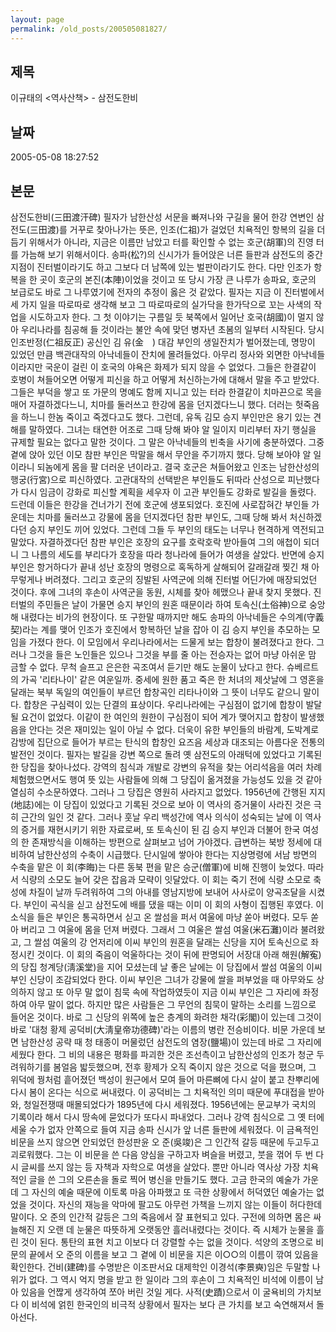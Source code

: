 ```yaml
---
layout: page
permalink: /old_posts/200505081827/
---
```


## 제목
이규태의 &lt;역사산책&gt; - 삼전도한비

## 날짜
2005-05-08 18:27:52

## 본문
삼전도한비(三田渡汗碑) 필자가 남한산성 서문을 빠져나와 구길을 물어 한강 연변인 삼전도(三田渡)를 거꾸로 찾아나가는 뜻은, 인조(仁祖)가 걸었던 치욕적인 항복의 길을 더듬기 위해서가 아니라, 지금은 이름만 남았고 터를 확인할 수 없는 호군(胡軍)의 진영 터를 가늠해 보기 위해서이다. 송파(松?)의 신시가가 들어앉은 너른 들판과 삼전도의 중간 지점이 진터벌이라기도 하고 그보다 더 남쪽에 있는 벌판이라기도 한다. 다만 인조가 항복을 한 곳이 호군의 본진(本陣)이었을 것이고 또 당시 가장 큰 나루가 송파요, 호군의 보급로도 바로 그 나루였기에 전자의 추정이 옳은 것 같았다. 필자는 지금 이 진터벌에서 세 가지 일을 따로따로 생각해 보고 그 따로따로의 실가닥을 한가닥으로 꼬는 사색의 작업을 시도하고자 한다. 그 첫 이야기는 구름일 듯 북쪽에서 일어난 호국(胡國)이 멀지 않아 우리나라를 침공해 들 것이라는 불안 속에 맞던 병자년 초봄의 일부터 시작된다. 당시 인조반정(仁祖反正) 공신인 김 유(金　) 대감 부인의 생일잔치가 벌어졌는데, 명망이 있었던 만큼 백관대작의 아낙네들이 잔치에 몰려들었다. 아무리 정사와 외면한 아낙네들이라지만 국운이 걸린 이 호국의 야욕은 화제가 되지 않을 수 없었다. 그들은 한결같이 호병이 쳐들어오면 어떻게 피신을 하고 어떻게 처신하는가에 대해서 말을 주고 받았다. 그들은 부덕을 쌓고 또 가문의 명예도 함께 지니고 있는 터라 한결같이 치마끈으로 목을 매어 자결하겠다느니, 치마를 둘러쓰고 한강에 몸을 던지겠다느니 했다. 더러는 헛죽음을 하느니 한놈 죽이고 죽겠다고도 했다. 그런데, 유독 김모 승지 부인만은 용기 있는 견해를 말하였다. 그녀는 태연한 어조로 그때 당해 봐야 알 일이지 미리부터 자기 행실을 규제할 필요는 없다고 말한 것이다. 그 말은 아낙네들의 빈축을 사기에 충분하였다. 그중 곁에 앉아 있던 이모 참판 부인은 막말을 해서 무안을 주기까지 했다. 당해 보아야 알 일이라니 되놈에게 몸을 팔 더러운 년이라고. 결국 호군은 쳐들어왔고 인조는 남한산성의 행궁(行宮)으로 피신하였다. 고관대작의 선택받은 부인들도 뒤따라 산성으로 피난했다가 다시 임금이 강화로 피신할 계획을 세우자 이 고관 부인들도 강화로 발길을 돌렸다. 드런데 이들은 한강을 건너가기 전에 호군에 생포되었다. 호진에 사로잡혀간 부인들 가운데는 치마를 둘러쓰고 강물에 몸을 던지겠다던 참판 부인도, 그때 당해 봐서 처신하겠다던 승지 부인도 끼어 있었다. 그런데 그들 두 부인의 태도는 너무나 현격하게 역전되고 말았다. 자결하겠다던 참판 부인은 호장의 요구를 호락호락 받아들여 그의 애첩이 되더니 그 나름의 세도를 부리다가 호장을 따라 청나라에 들어가 여생을 살았다. 반면에 승지 부인은 항거하다가 끝내 성난 호장의 명령으로 혹독하게 살해되어 갈래갈래 찢긴 채 아무렇게나 버려졌다. 그리고 호군의 징발된 사역군에 의해 진터벌 어딘가에 매장되었던 것이다. 후에 그녀의 후손이 사역군을 동원, 시체를 찾아 헤맸으나 끝내 찾지 못했다. 진터벌의 주민들은 날이 가물면 승지 부인의 원혼 때문이라 하여 토속신(土俗神)으로 숭앙해 내렸다는 비가의 현장이다. 또 구한말 때까지만 해도 송파의 아낙네들은 수의계(守義契)라는 계를 맺어 인조가 호진에서 항복하던 날을 잡아 이 김 승지 부인을 추모하는 모임을 가졌다 한다. 이 모임에서 우리나라에서는 드물게 보는 합창이 불려졌다고 한다. 그러나 그것을 들은 노인들은 있으나 그것을 부를 줄 아는 전승자는 없어 마냥 아쉬운 맘 금할 수 없다. 무척 슬프고 은은한 곡조여서 듣기만 해도 눈물이 났다고 한다. 슈베르트의 가곡 '리타나이' 같은 여운일까. 중세에 원한 품고 죽은 한 처녀의 제삿날에 그 영혼을 달래는 북부 독일의 여인들이 부르던 합창곡인 리타나이와 그 뜻이 너무도 같으니 말이다. 합창은 구심력이 있는 단결의 표상이다. 우리나라에는 구심점이 없기에 합창이 발달될 요건이 없었다. 이같이 한 여인의 원한이 구심점이 되어 계가 맺어지고 합창이 발생했음을 안다는 것은 재미있는 일이 아닐 수 없다. 더욱이 유한 부인들의 바람계, 도박계로 감방에 집단으로 들어가 부르는 탄식의 합창인 요즈음 세상과 대조되는 아름다운 전통의 발전인 것이다. 필자는 발길을 강변 쪽으로 돌려 옛 삼전도의 아래턱에 있었다고 기록된 한 당집을 찾아나섰다. 강역의 침식과 개발로 강변의 유적을 찾는 어리석음을 여러 차례 체험했으면서도 행여 뜻 있는 사람들에 의해 그 당집이 옮겨졌을 가능성도 있을 것 같아 열심히 수소문하였다. 그러나 그 당집은 영원히 사라지고 없었다. 1956년에 간행된 지지(地誌)에는 이 당집이 있었다고 기록된 것으로 보아 이 역사의 증거물이 사라진 것은 극히 근간의 일인 것 같다. 그러나 훗날 우리 백성간에 역사 의식이 성숙되는 날에 이 역사의 증거를 재현시키기 위한 자료로써, 또 토속신이 된 김 승지 부인과 더불어 한국 여성의 한 존재방식을 이해하는 방편으로 살펴보고 넘어 가야겠다. 급변하는 북방 정세에 대비하여 남한산성의 수축이 시급했다. 단시일에 쌓아야 한다는 지상명령에 서남 방면의 수축을 맡은 이 회(李晦)는 다른 동북 편을 맡은 승군(僧軍)에 비해 진행이 늦었다. 따라서 식량의 소모도 늘어 갖은 잡음과 모략이 잇달았다. 이 회는 죽기 전에 식량 소모로 축성에 차질이 날까 두려워하여 그의 아내를 영남지방에 보내어 사사로이 양곡조달을 시켰다. 부인이 곡식을 싣고 삼전도에 배를 댔을 때는 이미 이 회의 사형이 집행된 후였다. 이 소식을 들은 부인은 통곡하면서 싣고 온 쌀섬을 퍼서 여울에 마냥 쏟아 버렸다. 모두 쏟아 버리고 그 여울에 몸을 던져 버렸다. 그래서 그 여울은 쌀섬 여울(米石灘)이라 불려왔고, 그 쌀섬 여울의 강 언저리에 이씨 부인의 원혼을 달래는 신당을 지어 토속신으로 좌정시킨 것이다. 이 회의 죽음이 억울하다는 것이 뒤에 판명되어 서장대 아래 해원(解寃)의 당집 청계당(淸溪堂)을 지어 모셨는데 날 좋은 날에는 이 당집에서 쌀섬 여울의 이씨 부인 신당이 조감되었다 한다. 이씨 부인은 그녀가 강물에 쌀을 퍼부었을 때 아무와도 상의하지 않고 또 아무 말 없이 침묵 속에 작업하였듯이 지금 이씨 부인은 그 자리에 좌정하여 아무 말이 없다. 하지만 많은 사람들은 그 무언의 침묵이 말하는 소리를 느낌으로 들어온 것이다. 바로 그 신당의 위쪽에 높은 층계의 화려한 채각(彩閣)이 있는데 그것이 바로 '대청 황제 공덕비(大淸皇帝功德碑)'라는 이름의 병란 전승비이다. 비문 가운데 보면 남한산성 공략 때 청 태종이 머물렀던 삼전도의 염장(鹽場)이 있는데 바로 그 자리에 세웠다 한다. 그 비의 내용은 평화를 파괴한 것은 조선측이고 남한산성의 인조가 청군 두려워하기를 봄얼음 밟듯했으며, 전후 황제가 오직 죽이지 않은 것으로 덕을 폈으며, 그 위덕에 꿩처럼 흩어졌던 백성이 원근에서 모여 들어 마른뼈에 다시 살이 붙고 찬뿌리에 다시 봄이 온다는 식으로 써내렸다. 이 공덕비는 그 치욕적인 의미 때문에 푸대접을 받아와, 청일전쟁때 매몰되었다가 1895년에 다시 세워졌다. 1956년에는 문교부가 국치의 기록이라 해서 다시 땅속에 묻었다가 또다시 파내었다. 그러나 강역 침식으로 그 옛 터에 세울 수가 없자 안쪽으로 들여 지금 송파 신시가 앞 너른 들판에 세워졌다. 이 금욕적인 비문을 쓰지 않으면 안되었던 한성판윤 오 준(吳竣)은 그 인간적 갈등 때문에 두고두고 괴로워했다. 그는 이 비문을 쓴 다음 양심을 구하고자 벼슬을 버렸고, 붓을 꺾어 두 번 다시 글씨를 쓰지 않는 등 자책과 자학으로 여생을 살았다. 뿐만 아니라 역사상 가장 치욕적인 글을 쓴 그의 오른손을 돌로 찍어 병신을 만들기도 했다. 고금 한국의 예술가 가운데 그 자신의 예술 때문에 이토록 마음 아파했고 또 극한 상황에서 허덕였던 예술가는 없었을 것이다. 자신의 재능을 악마에 팔고도 아무런 가책을 느끼지 않는 이들이 허다한데 말이다. 오 준의 인간적 갈등은 그의 죽음에서 잘 표현되고 있다. 구전에 의하면 몸은 싸늘해진 지 오랜 데 눈물은 따뜻하게 오랫동안 흘러내렸다는 것이다. 즉 시체가 눈물을 흘린 것이 된다. 통탄의 표현 치고 이보다 더 강렬할 수는 없을 것이다. 석양의 조명으로 비문의 끝에서 오 준의 이름을 보고 그 곁에 이 비문을 지은 이○○의 이름이 깎여 있음을 확인한다. 건비(建碑)를 수명받은 이조판서요 대제학인 이경석(李景奭)임은 두말할 나위가 없다. 그 역시 억지 명을 받고 한 일이라 그의 후손이 그 치욕적인 비석에 이름이 남아 있음을 언짢게 생각하여 쪼아 버린 것일 게다. 사적(史蹟)으로서 이 굴욕비의 가치보다 이 비석에 얽힌 한국인의 비극적 상황에서 필자는 보다 큰 가치를 보고 숙연해져서 돌아선다.